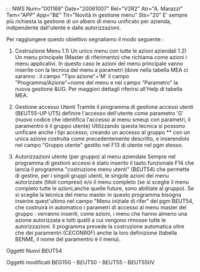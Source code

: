  :  : NWS Num="001169" Date="20061007" Rel="V2R2" Atr="A. Marazzi" Tem="APP" App="B£" Tit="Novità in gestione menu" Sts="20"
E' sempre più richiesta la gestione di un albero di menu unificato per azienda, indipendente dall'utente e dalle autorizzazioni.

Per raggiungere questo obiettivo segnaliamo il modo seguente : 

1) Costruzione Menu
1.1) Un unico menu con tutte le azioni aziendali
1.2) Un menu principale (Master di riferimento) che richiama come azioni i menu applicativi.
In questo caso le azioni del menu principale vanno inserite con la tecnica dei menu a parametri (dove nella tabella MEA ci saranno :  il campo "Tipo azione"='M' il campo "Programma/Azione"=nome del
menu e nel campo "Parametro" la nuova gestione &UG.
Per maggiori dettagli riferirsi all'Help di tabella MEA.

2) Gestione accesso Utenti
Tramite il programma di gestione accessi utenti (B£UT55-UP UT5) definire l'accesso dell'utente come parametro 'G' (nuovo codice che identifica l'accesso al menu smeup con parametri, il paramentro è il gruppo utente)
Utilizzando questa tecnica si possono unificare anche i tipi accesso, creando un accesso al gruppo ** con un unica azione costruita come precedentemente descritto, e inserendolo nel campo "Gruppo utente" gestito nel F13 di utente nel pgm stesso.

3) Autorizzazioni utente (per gruppo) al menu aziendale
Sempre nel programma di gestioni accessi è stato inserito il tasto funzionale F14 che lancia il programma "costruzione menu utenti" (B£UT54) che permette di gestire, per i singoli gruppi utenti, le singole azioni del menu autorizzate (titoli compresi) e/o il menu completo (se si sceglie il menu completo tutte le azioni,anche quelle future, sono abilitate al gruppo).
Se si sceglie la tecnica del menu master in questo programma bisogna inserire quest'ultimo nel campo
"Menu iniziale di rifer" del pgm B£UT54, che costruirà in automatico i parametri di accesso al menu master del gruppo :  verranno inseriti, come azioni, i menu che hanno almeno una azione autorizzata e tolti quelli a cui vengono rimosse tutte le autorizzazioni.
Il programma prevede la costruzione automatica oltre che dei paramentri (C£CONR0F) anche la loro definizione (tabella B£NME, il nome del paramentro è il menu).

Oggetti Nuovi
B£UT54

Oggetti modificati
B£G15G - B£UT50 - B£UT55 - B£UT550V
